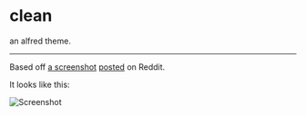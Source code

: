 # clean
an alfred theme.

--- 

Based off [a screenshot](http://i.imgur.com/OD4dJ.jpg) [posted](http://www.reddit.com/r/customization/comments/127mlc/os_x_108alfred_finder_geektool_growl_safari/) on Reddit.

It looks like this:

![Screenshot](https://raw.github.com/zackfern/clean/master/Screenshot.png)
